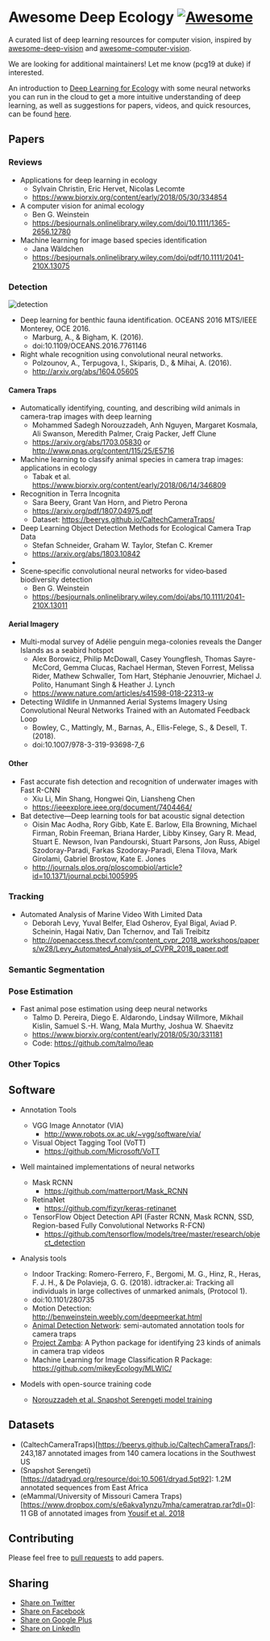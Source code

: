 # Awesome Deep Ecology [![Awesome](https://cdn.rawgit.com/sindresorhus/awesome/d7305f38d29fed78fa85652e3a63e154dd8e8829/media/badge.svg)](https://github.com/sindresorhus/awesome)

A curated list of deep learning resources for computer vision, inspired by [awesome-deep-vision](https://github.com/kjw0612/awesome-deep-vision) and [awesome-computer-vision](https://github.com/jbhuang0604/awesome-computer-vision).

<!-- Maintainers - [Patrick Gray](https://github.com/patrickcgray) -->

We are looking for additional maintainers! Let me know (pcg19 at duke) if interested.

An introduction to [Deep Learning for Ecology](https://github.com/patrickcgray/deep_learning_ecology) with some neural networks you can run in the cloud to get a more intuitive understanding of deep learning, as well as suggestions for papers, videos, and quick resources, can be found [here](https://github.com/patrickcgray/deep_learning_ecology).

<!--
## Table of Contents
- [Papers](#papers)
  - [Detection](#detection)
  - [Tracking](#tracking)
  - [Semantic Segmentation](#semantic-segmentation)
  - [Pose Estimation](#pose-estimation)
  - [Other Topics](#other-topics)
- [Courses](#courses)
- [Books](#books)
- [Videos](#videos)
- [Software](#software)
- [Datasets](#datasets)
- [Tutorials](#tutorials)
- [Blogs](#blogs)

-->

## Papers

### Reviews
* Applications for deep learning in ecology
  * Sylvain Christin, Eric Hervet, Nicolas Lecomte
  * https://www.biorxiv.org/content/early/2018/05/30/334854
* A computer vision for animal ecology
  * Ben G. Weinstein
  * https://besjournals.onlinelibrary.wiley.com/doi/10.1111/1365-2656.12780
* Machine learning for image based species identification
  * Jana Wäldchen
  * https://besjournals.onlinelibrary.wiley.com/doi/pdf/10.1111/2041-210X.13075

### Detection
![detection](https://cloud.githubusercontent.com/assets/5226447/8452063/f76ba500-2022-11e5-8db1-2cd5d490e3b3.PNG)

* Deep learning for benthic fauna identification. OCEANS 2016 MTS/IEEE Monterey, OCE 2016. 
  * Marburg, A., & Bigham, K. (2016). 
  * doi:10.1109/OCEANS.2016.7761146
* Right whale recognition using convolutional neural networks. 
  * Polzounov, A., Terpugova, I., Skiparis, D., & Mihai, A. (2016). 
  * http://arxiv.org/abs/1604.05605

#### Camera Traps
* Automatically identifying, counting, and describing wild animals in camera-trap images with deep learning
  * Mohammed Sadegh Norouzzadeh, Anh Nguyen, Margaret Kosmala, Ali Swanson, Meredith Palmer, Craig Packer, Jeff Clune
  * https://arxiv.org/abs/1703.05830 or http://www.pnas.org/content/115/25/E5716
* Machine learning to classify animal species in camera trap images: applications in ecology 
  * Tabak et al. https://www.biorxiv.org/content/early/2018/06/14/346809
* Recognition in Terra Incognita
  * Sara Beery, Grant Van Horn, and Pietro Perona
  * https://arxiv.org/pdf/1807.04975.pdf
  * Dataset: https://beerys.github.io/CaltechCameraTraps/
* Deep Learning Object Detection Methods for Ecological Camera Trap Data
  * Stefan Schneider, Graham W. Taylor, Stefan C. Kremer
  * https://arxiv.org/abs/1803.10842
*
* Scene‐specific convolutional neural networks for video‐based biodiversity detection
  * Ben G. Weinstein
  * https://besjournals.onlinelibrary.wiley.com/doi/abs/10.1111/2041-210X.13011
  
#### Aerial Imagery
* Multi-modal survey of Adélie penguin mega-colonies reveals the Danger Islands as a seabird hotspot
  * Alex Borowicz, Philip McDowall, Casey Youngflesh, Thomas Sayre-McCord, Gemma Clucas, Rachael Herman, Steven Forrest, Melissa Rider, Mathew Schwaller, Tom Hart, Stéphanie Jenouvrier, Michael J. Polito, Hanumant Singh & Heather J. Lynch
  * https://www.nature.com/articles/s41598-018-22313-w
* Detecting Wildlife in Unmanned Aerial Systems Imagery Using Convolutional Neural Networks Trained with an Automated Feedback Loop
  * Bowley, C., Mattingly, M., Barnas, A., Ellis-Felege, S., & Desell, T. (2018).  
  * doi:10.1007/978-3-319-93698-7_6
  
#### Other
* Fast accurate fish detection and recognition of underwater images with Fast R-CNN
  * Xiu Li, Min Shang, Hongwei Qin, Liansheng Chen
  * https://ieeexplore.ieee.org/document/7404464/
* Bat detective—Deep learning tools for bat acoustic signal detection
  * Oisin Mac Aodha, Rory Gibb, Kate E. Barlow, Ella Browning, Michael Firman, Robin Freeman, Briana Harder, Libby Kinsey, Gary R. Mead, Stuart E. Newson, Ivan Pandourski, Stuart Parsons, Jon Russ, Abigel Szodoray-Paradi, Farkas Szodoray-Paradi, Elena Tilova, Mark Girolami, Gabriel Brostow, Kate E. Jones
  * http://journals.plos.org/ploscompbiol/article?id=10.1371/journal.pcbi.1005995

### Tracking
* Automated Analysis of Marine Video With Limited Data
  * Deborah Levy, Yuval Belfer, Elad Osherov, Eyal Bigal, Aviad P. Scheinin, Hagai Nativ, Dan Tchernov, and Tali Treibitz
  * http://openaccess.thecvf.com/content_cvpr_2018_workshops/papers/w28/Levy_Automated_Analysis_of_CVPR_2018_paper.pdf

### Semantic Segmentation

### Pose Estimation
* Fast animal pose estimation using deep neural networks
  * Talmo D. Pereira, Diego E. Aldarondo, Lindsay Willmore, Mikhail Kislin, Samuel S.-H. Wang, Mala Murthy, Joshua W. Shaevitz
  * https://www.biorxiv.org/content/early/2018/05/30/331181
  * Code: https://github.com/talmo/leap

### Other Topics

<!--
## Courses 
## Books 
## Videos
## Tutorials
## Blogs
-->

## Software

* Annotation Tools
  * VGG Image Annotator (VIA)
    * http://www.robots.ox.ac.uk/~vgg/software/via/ 
  * Visual Object Tagging Tool (VoTT)
    * https://github.com/Microsoft/VoTT
    
* Well maintained implementations of neural networks
  * Mask RCNN
    * https://github.com/matterport/Mask_RCNN
  * RetinaNet
    * https://github.com/fizyr/keras-retinanet
  * TensorFlow Object Detection API (Faster RCNN, Mask RCNN, SSD, Region-based Fully Convolutional Networks R-FCN)
    * https://github.com/tensorflow/models/tree/master/research/object_detection
* Analysis tools
  * Indoor Tracking: Romero-Ferrero, F., Bergomi, M. G., Hinz, R., Heras, F. J. H., & De Polavieja, G. G. (2018). idtracker.ai: Tracking all individuals in large collectives of unmarked animals, (Protocol 1). 
  * doi:10.1101/280735
  * Motion Detection: http://benweinstein.weebly.com/deepmeerkat.html   
  * [Animal Detection Network](https://github.com/persts/andenet-desktop): semi-automated annotation tools for camera traps
  * [Project Zamba](https://github.com/drivendataorg/zamba): A Python package for identifying 23 kinds of animals in camera trap videos
  * Machine Learning for Image Classification R Package: https://github.com/mikeyEcology/MLWIC/

* Models with open-source training code
  * [Norouzzadeh et al. Snapshot Serengeti model training](https://github.com/Evolving-AI-Lab/deep_learning_for_camera_trap_images)
  

## Datasets

* (CaltechCameraTraps)[https://beerys.github.io/CaltechCameraTraps/]: 243,187 annotated images from 140 camera locations in the Southwest US
* (Snapshot Serengeti)[https://datadryad.org/resource/doi:10.5061/dryad.5pt92]: 1.2M annotated sequences from East Africa
* (eMammal/University of Missouri Camera Traps)[https://www.dropbox.com/s/e6akva1ynzu7mha/cameratrap.rar?dl=0]: 11 GB of annotated images from [Yousif et al. 2018](https://www.researchgate.net/profile/Roland_Kays/publication/327180011_Object_Detection_from_Dynamic_Scene_Using_Joint_Background_Modeling_and_Fast_Deep_Learning_Classification/links/5b852c624585151fd1373ba4/Object-Detection-from-Dynamic-Scene-Using-Joint-Background-Modeling-and-Fast-Deep-Learning-Classification.pdf)
## Contributing
Please feel free to [pull requests](https://github.com/patrickcgray/awesome-deep-ecology/pulls) to add papers.

## Sharing
+ [Share on Twitter](http://twitter.com/home?status=https://github.com/patrickcgray/awesome-deep-ecology)
+ [Share on Facebook](http://www.facebook.com/sharer/sharer.php?u=https://github.com/patrickcgray/awesome-deep-ecology)
+ [Share on Google Plus](http://plus.google.com/share?url=https://github.com/patrickcgray/awesome-deep-ecology)
+ [Share on LinkedIn](http://www.linkedin.com/shareArticle?mini=true&url=https://github.com/patrickcgray/awesome-deep-ecology&title=Awesome%20Deep%20Ecology)

